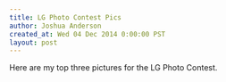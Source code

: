 ```yaml
---
title: LG Photo Contest Pics
author: Joshua Anderson
created_at: Wed 04 Dec 2014 0:00:00 PST
layout: post
---
```


Here are my top three pictures for the LG Photo Contest.

<img class="post-image" src="https://s3.amazonaws.com/xatigo/landscape-road.jpg" alt="">

<img class="post-image" src="https://s3.amazonaws.com/xatigo/old-car.jpg" alt="">

<img class="post-image" src="https://s3.amazonaws.com/xatigo/bike.jpg" alt="">
